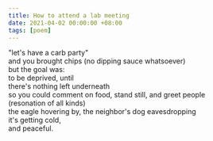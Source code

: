 ```yaml
---
title: How to attend a lab meeting
date: 2021-04-02 00:00:00 +08:00
tags: [poem]
---
```


"let's have a carb party"  
and you brought chips (no dipping sauce whatsoever)   
but the goal was:  
to be deprived, until  
there's nothing left underneath  
so you could comment on food, stand still, and greet people  
(resonation of all kinds)  
the eagle hovering by, the neighbor's dog eavesdropping  
it's getting cold,  
and peaceful.   
